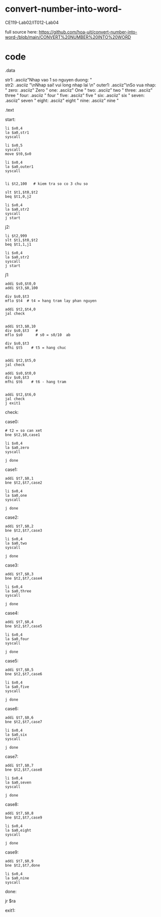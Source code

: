 # convert-number-into-word-
CE119-Lab02/IT012-Lab04

full source here: https://github.com/hoa-uit/convert-number-into-word-/blob/main/CONVERT%20NUMBER%20INTO%20WORD


# code

.data

  str1: .asciiz"Nhap vao 1 so nguyen duong: "  
  str2: .asciiz "\nNhap sai! vui long nhap lai \n"
  outer1: .asciiz"\nSo vua nhap: "
  zero: .asciiz" Zero "
  one: .asciiz" One "
  two: .asciiz" two "
  three: .asciiz" three "
  four: .asciiz " four "
  five: .asciiz" five "
  six: .asciiz" six "
  seven: .asciiz" seven "
  eight: .asciiz" eight "
  nine: .asciiz" nine "
	
  
.text

start:

	li $v0,4
	la $a0,str1
	syscall
	
	li $v0,5
	syscall
	move $t0,$v0
	
	li $v0,4
	la $a0,outer1
	syscall
	

	li $t2,100   # kiem tra so co 3 chu so
			
	slt $t1,$t0,$t2
	beq $t1,0,j2
	
	li $v0,4
	la $a0,str2
	syscall
	j start
  
 j2:	

	li $t2,999
	slt $t1,$t0,$t2
	beq $t1,1,j1
	
	li $v0,4
	la $a0,str2
	syscall
	j start	
j1:        
	
	addi $s0,$t0,0
	addi $t3,$0,100
	
	div $s0,$t3
	mflo $t4  # t4 = hang tram lay phan nguyen
		
 	addi $t2,$t4,0
 	jal check	
 	
 
 	addi $t3,$0,10  
 	div $s0,$t3   # 
 	mflo $s0      # s0 = s0/10  ab
 	
 	div $s0,$t3
 	mfhi $t5    # t5 = hang chuc
 	
	
	addi $t2,$t5,0
 	jal check

	addi $s0,$t0,0
	div $s0,$t3
	mfhi $t6	# t6 - hang tram
	

 	addi $t2,$t6,0
 	jal check
 	j exit1
check: 
 	
case0: 
 
 	# t2 = so can xet
 	bne $t2,$0,case1
 	
 	li $v0,4
 	la $a0,zero
 	syscall
 	
 	j done
 	
 case1: 
 
 	addi $t7,$0,1
 	bne $t2,$t7,case2
 	
 	li $v0,4
 	la $a0,one
 	syscall
 	
 	j done
 	
 case2: 
 
 	addi $t7,$0,2
 	bne $t2,$t7,case3
 	
 	li $v0,4
 	la $a0,two
 	syscall
 	
 	j done
 	
 case3: 
 
 	addi $t7,$0,3
 	bne $t2,$t7,case4
 	
 	li $v0,4
 	la $a0,three
 	syscall
 	
 	j done
 	
 case4: 
 
 	addi $t7,$0,4
 	bne $t2,$t7,case5
 	
 	li $v0,4
 	la $a0,four
 	syscall
 	
 	j done
 	
 case5: 
 
 	addi $t7,$0,5
 	bne $t2,$t7,case6
 	
 	li $v0,4
 	la $a0,five
 	syscall
 	
 	j done
 	
 case6: 
 
 	addi $t7,$0,6
 	bne $t2,$t7,case7
 	
 	li $v0,4
 	la $a0,six
 	syscall
 	
 	j done 
case7:
 
 	addi $t7,$0,7
 	bne $t2,$t7,case8
 	
 	li $v0,4
 	la $a0,seven
 	syscall
 	
 	j done
 	
case8: 

 	addi $t7,$0,8
 	bne $t2,$t7,case9
 	
 	li $v0,4
 	la $a0,eight
 	syscall
 	
 	j done
 	
 case9: 
 
 	addi $t7,$0,9
 	bne $t2,$t7,done
 	
 	li $v0,4
 	la $a0,nine
 	syscall
 	
 		
done:

jr $ra



exit1:

